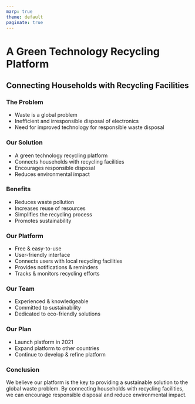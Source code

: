 ```yaml
---
marp: true
theme: default
paginate: true
---
```

# A Green Technology Recycling Platform
## Connecting Households with Recycling Facilities 

### The Problem
- Waste is a global problem
- Inefficient and irresponsible disposal of electronics
- Need for improved technology for responsible waste disposal

### Our Solution
- A green technology recycling platform
- Connects households with recycling facilities
- Encourages responsible disposal 
- Reduces environmental impact

### Benefits
- Reduces waste pollution
- Increases reuse of resources
- Simplifies the recycling process
- Promotes sustainability

### Our Platform
- Free & easy-to-use
- User-friendly interface
- Connects users with local recycling facilities
- Provides notifications & reminders 
- Tracks & monitors recycling efforts

### Our Team
- Experienced & knowledgeable
- Committed to sustainability
- Dedicated to eco-friendly solutions

### Our Plan
- Launch platform in 2021
- Expand platform to other countries
- Continue to develop & refine platform

### Conclusion
We believe our platform is the key to providing a sustainable solution to the global waste problem. By connecting households with recycling facilities, we can encourage responsible disposal and reduce environmental impact.
  